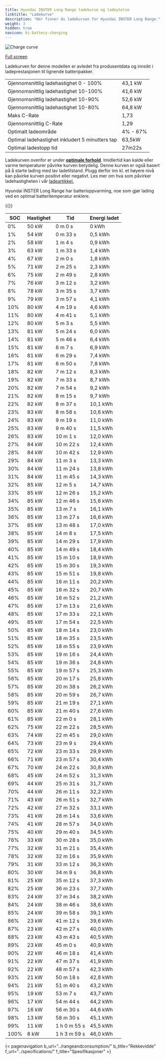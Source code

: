 ```yaml
---
title: Hyundai INSTER Long Range ladekurve og ladeytelse
linktitle: "Ladekurve"
description: "Her finner du ladekurven for Hyundai INSTER Long Range."
weight: 3
hidden: true
navicon: bi-battery-charging
---
```

<!-- markdownlint-disable MD033 -->
<img src="/images/models/hyundai/inster/inster_long_range/chargingcurve.svg" alt="Charge curve" class="img-fluid">

[Full screen](/images/models/hyundai/inster/inster_long_range/chargingcurve.svg)


<div class="alert alert-primary" role="alert">
Ladekurven for denne modellen er avledet fra produsentdata og innsikt i ladeprestasjonen til lignende batteripakker.
</div>
<table class="table table-striped border">
<tbody>
<tr>
<td>Gjennomsnittlig ladehastighet 0 - 100%</td><td>43,1 kW</td>
</tr>
<tr>
<td>Gjennomsnittlig ladehastighet 10-100%</td><td>41,6 kW</td>
</tr>
<tr>
<td>Gjennomsnittlig ladehastighet 10-90%</td><td>52,6 kW</td>
</tr>
<tr>
<td>Gjennomsnittlig ladehastighet 10-80%</td><td>64,8 kW</td>
</tr>
<tr>
<td>Maks C-Rate</td><td>1,73</td>
</tr>
<tr>
<td>Gjennomsnittlig C-Rate</td><td>1,29</td>
</tr>
<tr>
<td>Optimalt ladeområde</td><td>4% - 67%</td>
</tr>
<tr>
<td>Optimal ladehastighet inkludert 5 minutters tap</td><td>63,5kW</td>
</tr>
<tr>
<td>Optimal ladestopp tid</td><td>27m22s</td>
</tr>
</tbody>
</table>


Ladekurven ovenfor er under **[optimale forhold](../../../../../technology/battery/charging/#temperatur)**. Imidlertid kan kalde eller varme temperaturer påvirke kurven betydelig. Denne kurven er også basert på å starte lading med lav ladetilstand. Plugg derfor inn kl. et høyere nivå kan påvirke kurven positivt eller negativt. Les mer om hva som påvirker ladehastigheten i vår [ladeartikkel.](../../../../../technology/battery/charging/)


Hyundai INSTER Long Range har batterioppvarming, noe som gjør lading ved en optimal batteritemperatur enklere.


{{<evkxdisplayaddarticle />}}
<table class="table table-striped border">
<thead>
<tr><th>SOC</th><th>Hastighet</th><th>Tid</th><th>Energi ladet</th></tr>
</thead>
<tbody>
<tr>
<td>0%</td><td>50 kW</td><td> 0 m 0 s </td><td>0 kWh </td>
</tr>
<tr>
<td>1%</td><td>54 kW</td><td> 0 m 33 s </td><td>0,5 kWh </td>
</tr>
<tr>
<td>2%</td><td>58 kW</td><td> 1 m 4 s </td><td>0,9 kWh </td>
</tr>
<tr>
<td>3%</td><td>63 kW</td><td> 1 m 33 s </td><td>1,4 kWh </td>
</tr>
<tr>
<td>4%</td><td>67 kW</td><td> 2 m 0 s </td><td>1,8 kWh </td>
</tr>
<tr>
<td>5%</td><td>71 kW</td><td> 2 m 25 s </td><td>2,3 kWh </td>
</tr>
<tr>
<td>6%</td><td>75 kW</td><td> 2 m 49 s </td><td>2,8 kWh </td>
</tr>
<tr>
<td>7%</td><td>76 kW</td><td> 3 m 12 s </td><td>3,2 kWh </td>
</tr>
<tr>
<td>8%</td><td>78 kW</td><td> 3 m 35 s </td><td>3,7 kWh </td>
</tr>
<tr>
<td>9%</td><td>79 kW</td><td> 3 m 57 s </td><td>4,1 kWh </td>
</tr>
<tr>
<td>10%</td><td>80 kW</td><td> 4 m 19 s </td><td>4,6 kWh </td>
</tr>
<tr>
<td>11%</td><td>80 kW</td><td> 4 m 41 s </td><td>5,1 kWh </td>
</tr>
<tr>
<td>12%</td><td>80 kW</td><td> 5 m 3 s </td><td>5,5 kWh </td>
</tr>
<tr>
<td>13%</td><td>81 kW</td><td> 5 m 24 s </td><td>6,0 kWh </td>
</tr>
<tr>
<td>14%</td><td>81 kW</td><td> 5 m 46 s </td><td>6,4 kWh </td>
</tr>
<tr>
<td>15%</td><td>81 kW</td><td> 6 m 7 s </td><td>6,9 kWh </td>
</tr>
<tr>
<td>16%</td><td>81 kW</td><td> 6 m 29 s </td><td>7,4 kWh </td>
</tr>
<tr>
<td>17%</td><td>81 kW</td><td> 6 m 50 s </td><td>7,8 kWh </td>
</tr>
<tr>
<td>18%</td><td>82 kW</td><td> 7 m 12 s </td><td>8,3 kWh </td>
</tr>
<tr>
<td>19%</td><td>82 kW</td><td> 7 m 33 s </td><td>8,7 kWh </td>
</tr>
<tr>
<td>20%</td><td>82 kW</td><td> 7 m 54 s </td><td>9,2 kWh </td>
</tr>
<tr>
<td>21%</td><td>82 kW</td><td> 8 m 15 s </td><td>9,7 kWh </td>
</tr>
<tr>
<td>22%</td><td>82 kW</td><td> 8 m 37 s </td><td>10,1 kWh </td>
</tr>
<tr>
<td>23%</td><td>83 kW</td><td> 8 m 58 s </td><td>10,6 kWh </td>
</tr>
<tr>
<td>24%</td><td>83 kW</td><td> 9 m 19 s </td><td>11,0 kWh </td>
</tr>
<tr>
<td>25%</td><td>83 kW</td><td> 9 m 40 s </td><td>11,5 kWh </td>
</tr>
<tr>
<td>26%</td><td>83 kW</td><td> 10 m 1 s </td><td>12,0 kWh </td>
</tr>
<tr>
<td>27%</td><td>84 kW</td><td> 10 m 22 s </td><td>12,4 kWh </td>
</tr>
<tr>
<td>28%</td><td>84 kW</td><td> 10 m 42 s </td><td>12,9 kWh </td>
</tr>
<tr>
<td>29%</td><td>84 kW</td><td> 11 m 3 s </td><td>13,3 kWh </td>
</tr>
<tr>
<td>30%</td><td>84 kW</td><td> 11 m 24 s </td><td>13,8 kWh </td>
</tr>
<tr>
<td>31%</td><td>84 kW</td><td> 11 m 45 s </td><td>14,3 kWh </td>
</tr>
<tr>
<td>32%</td><td>85 kW</td><td> 12 m 5 s </td><td>14,7 kWh </td>
</tr>
<tr>
<td>33%</td><td>85 kW</td><td> 12 m 26 s </td><td>15,2 kWh </td>
</tr>
<tr>
<td>34%</td><td>85 kW</td><td> 12 m 46 s </td><td>15,6 kWh </td>
</tr>
<tr>
<td>35%</td><td>85 kW</td><td> 13 m 7 s </td><td>16,1 kWh </td>
</tr>
<tr>
<td>36%</td><td>85 kW</td><td> 13 m 27 s </td><td>16,6 kWh </td>
</tr>
<tr>
<td>37%</td><td>85 kW</td><td> 13 m 48 s </td><td>17,0 kWh </td>
</tr>
<tr>
<td>38%</td><td>85 kW</td><td> 14 m 8 s </td><td>17,5 kWh </td>
</tr>
<tr>
<td>39%</td><td>85 kW</td><td> 14 m 29 s </td><td>17,9 kWh </td>
</tr>
<tr>
<td>40%</td><td>85 kW</td><td> 14 m 49 s </td><td>18,4 kWh </td>
</tr>
<tr>
<td>41%</td><td>85 kW</td><td> 15 m 10 s </td><td>18,9 kWh </td>
</tr>
<tr>
<td>42%</td><td>85 kW</td><td> 15 m 30 s </td><td>19,3 kWh </td>
</tr>
<tr>
<td>43%</td><td>85 kW</td><td> 15 m 51 s </td><td>19,8 kWh </td>
</tr>
<tr>
<td>44%</td><td>85 kW</td><td> 16 m 11 s </td><td>20,2 kWh </td>
</tr>
<tr>
<td>45%</td><td>85 kW</td><td> 16 m 32 s </td><td>20,7 kWh </td>
</tr>
<tr>
<td>46%</td><td>85 kW</td><td> 16 m 52 s </td><td>21,2 kWh </td>
</tr>
<tr>
<td>47%</td><td>85 kW</td><td> 17 m 13 s </td><td>21,6 kWh </td>
</tr>
<tr>
<td>48%</td><td>85 kW</td><td> 17 m 33 s </td><td>22,1 kWh </td>
</tr>
<tr>
<td>49%</td><td>85 kW</td><td> 17 m 54 s </td><td>22,5 kWh </td>
</tr>
<tr>
<td>50%</td><td>85 kW</td><td> 18 m 14 s </td><td>23,0 kWh </td>
</tr>
<tr>
<td>51%</td><td>85 kW</td><td> 18 m 35 s </td><td>23,5 kWh </td>
</tr>
<tr>
<td>52%</td><td>85 kW</td><td> 18 m 55 s </td><td>23,9 kWh </td>
</tr>
<tr>
<td>53%</td><td>85 kW</td><td> 19 m 16 s </td><td>24,4 kWh </td>
</tr>
<tr>
<td>54%</td><td>85 kW</td><td> 19 m 36 s </td><td>24,8 kWh </td>
</tr>
<tr>
<td>55%</td><td>85 kW</td><td> 19 m 57 s </td><td>25,3 kWh </td>
</tr>
<tr>
<td>56%</td><td>85 kW</td><td> 20 m 17 s </td><td>25,8 kWh </td>
</tr>
<tr>
<td>57%</td><td>85 kW</td><td> 20 m 38 s </td><td>26,2 kWh </td>
</tr>
<tr>
<td>58%</td><td>85 kW</td><td> 20 m 59 s </td><td>26,7 kWh </td>
</tr>
<tr>
<td>59%</td><td>85 kW</td><td> 21 m 19 s </td><td>27,1 kWh </td>
</tr>
<tr>
<td>60%</td><td>85 kW</td><td> 21 m 40 s </td><td>27,6 kWh </td>
</tr>
<tr>
<td>61%</td><td>85 kW</td><td> 22 m 0 s </td><td>28,1 kWh </td>
</tr>
<tr>
<td>62%</td><td>75 kW</td><td> 22 m 22 s </td><td>28,5 kWh </td>
</tr>
<tr>
<td>63%</td><td>74 kW</td><td> 22 m 45 s </td><td>29,0 kWh </td>
</tr>
<tr>
<td>64%</td><td>73 kW</td><td> 23 m 9 s </td><td>29,4 kWh </td>
</tr>
<tr>
<td>65%</td><td>72 kW</td><td> 23 m 33 s </td><td>29,9 kWh </td>
</tr>
<tr>
<td>66%</td><td>71 kW</td><td> 23 m 57 s </td><td>30,4 kWh </td>
</tr>
<tr>
<td>67%</td><td>70 kW</td><td> 24 m 22 s </td><td>30,8 kWh </td>
</tr>
<tr>
<td>68%</td><td>45 kW</td><td> 24 m 52 s </td><td>31,3 kWh </td>
</tr>
<tr>
<td>69%</td><td>44 kW</td><td> 25 m 31 s </td><td>31,7 kWh </td>
</tr>
<tr>
<td>70%</td><td>44 kW</td><td> 26 m 11 s </td><td>32,2 kWh </td>
</tr>
<tr>
<td>71%</td><td>43 kW</td><td> 26 m 51 s </td><td>32,7 kWh </td>
</tr>
<tr>
<td>72%</td><td>42 kW</td><td> 27 m 32 s </td><td>33,1 kWh </td>
</tr>
<tr>
<td>73%</td><td>41 kW</td><td> 28 m 14 s </td><td>33,6 kWh </td>
</tr>
<tr>
<td>74%</td><td>41 kW</td><td> 28 m 57 s </td><td>34,0 kWh </td>
</tr>
<tr>
<td>75%</td><td>40 kW</td><td> 29 m 40 s </td><td>34,5 kWh </td>
</tr>
<tr>
<td>76%</td><td>33 kW</td><td> 30 m 28 s </td><td>35,0 kWh </td>
</tr>
<tr>
<td>77%</td><td>32 kW</td><td> 31 m 21 s </td><td>35,4 kWh </td>
</tr>
<tr>
<td>78%</td><td>32 kW</td><td> 32 m 16 s </td><td>35,9 kWh </td>
</tr>
<tr>
<td>79%</td><td>31 kW</td><td> 33 m 12 s </td><td>36,3 kWh </td>
</tr>
<tr>
<td>80%</td><td>30 kW</td><td> 34 m 9 s </td><td>36,8 kWh </td>
</tr>
<tr>
<td>81%</td><td>25 kW</td><td> 35 m 12 s </td><td>37,3 kWh </td>
</tr>
<tr>
<td>82%</td><td>25 kW</td><td> 36 m 23 s </td><td>37,7 kWh </td>
</tr>
<tr>
<td>83%</td><td>24 kW</td><td> 37 m 34 s </td><td>38,2 kWh </td>
</tr>
<tr>
<td>84%</td><td>24 kW</td><td> 38 m 46 s </td><td>38,6 kWh </td>
</tr>
<tr>
<td>85%</td><td>24 kW</td><td> 39 m 58 s </td><td>39,1 kWh </td>
</tr>
<tr>
<td>86%</td><td>23 kW</td><td> 41 m 12 s </td><td>39,6 kWh </td>
</tr>
<tr>
<td>87%</td><td>23 kW</td><td> 42 m 27 s </td><td>40,0 kWh </td>
</tr>
<tr>
<td>88%</td><td>23 kW</td><td> 43 m 43 s </td><td>40,5 kWh </td>
</tr>
<tr>
<td>89%</td><td>23 kW</td><td> 45 m 0 s </td><td>40,9 kWh </td>
</tr>
<tr>
<td>90%</td><td>22 kW</td><td> 46 m 18 s </td><td>41,4 kWh </td>
</tr>
<tr>
<td>91%</td><td>22 kW</td><td> 47 m 37 s </td><td>41,9 kWh </td>
</tr>
<tr>
<td>92%</td><td>22 kW</td><td> 48 m 57 s </td><td>42,3 kWh </td>
</tr>
<tr>
<td>93%</td><td>21 kW</td><td> 50 m 18 s </td><td>42,8 kWh </td>
</tr>
<tr>
<td>94%</td><td>21 kW</td><td> 51 m 40 s </td><td>43,2 kWh </td>
</tr>
<tr>
<td>95%</td><td>19 kW</td><td> 53 m 7 s </td><td>43,7 kWh </td>
</tr>
<tr>
<td>96%</td><td>17 kW</td><td> 54 m 44 s </td><td>44,2 kWh </td>
</tr>
<tr>
<td>97%</td><td>16 kW</td><td> 56 m 30 s </td><td>44,6 kWh </td>
</tr>
<tr>
<td>98%</td><td>13 kW</td><td> 58 m 30 s </td><td>45,1 kWh </td>
</tr>
<tr>
<td>99%</td><td>11 kW</td><td>1 h 0 m 55 s </td><td>45,5 kWh </td>
</tr>
<tr>
<td>100%</td><td>8 kW</td><td>1 h 3 m 59 s </td><td>46,0 kWh </td>
</tr>
</tbody>
</table>


{< pagenavigation b_url="../rangeandconsumption/" b_title="Rekkevidde" f_url="../specifications/" f_title="Spesifikasjoner" >}
